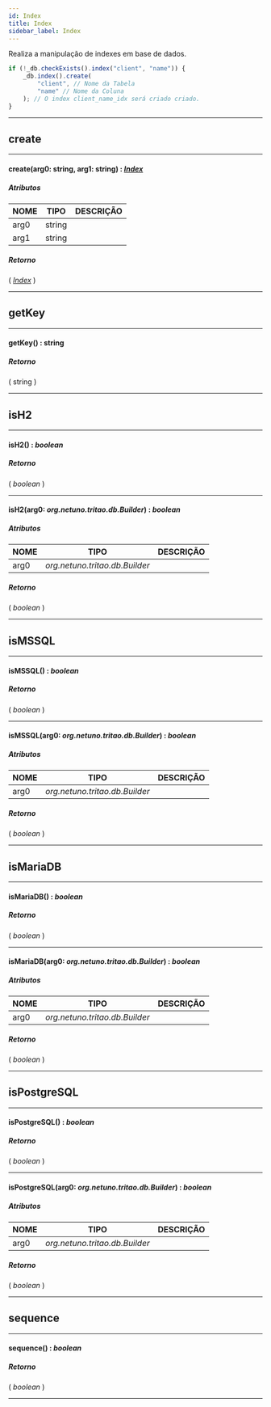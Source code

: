 ```yaml
---
id: Index
title: Index
sidebar_label: Index
---
```


Realiza a manipulação de indexes em base de dados.

```javascript
if (!_db.checkExists().index("client", "name")) {
    _db.index().create(
        "client", // Nome da Tabela
        "name" // Nome da Coluna
    ); // O index client_name_idx será criado criado.
}
```

---

## create

---

#### create(arg0: string, arg1: string) : _[Index](../../objects/Index)_
##### Atributos

| NOME | TIPO | DESCRIÇÃO |
|---|---|---|
| arg0 | string |   |
| arg1 | string |   |

##### Retorno

( _[Index](../../objects/Index)_ )


---

## getKey

---

#### getKey() : string
##### Retorno

( string )


---

## isH2

---

#### isH2() : _boolean_
##### Retorno

( _boolean_ )


---

#### isH2(arg0: _org.netuno.tritao.db.Builder_) : _boolean_
##### Atributos

| NOME | TIPO | DESCRIÇÃO |
|---|---|---|
| arg0 | _org.netuno.tritao.db.Builder_ |   |

##### Retorno

( _boolean_ )


---

## isMSSQL

---

#### isMSSQL() : _boolean_
##### Retorno

( _boolean_ )


---

#### isMSSQL(arg0: _org.netuno.tritao.db.Builder_) : _boolean_
##### Atributos

| NOME | TIPO | DESCRIÇÃO |
|---|---|---|
| arg0 | _org.netuno.tritao.db.Builder_ |   |

##### Retorno

( _boolean_ )


---

## isMariaDB

---

#### isMariaDB() : _boolean_
##### Retorno

( _boolean_ )


---

#### isMariaDB(arg0: _org.netuno.tritao.db.Builder_) : _boolean_
##### Atributos

| NOME | TIPO | DESCRIÇÃO |
|---|---|---|
| arg0 | _org.netuno.tritao.db.Builder_ |   |

##### Retorno

( _boolean_ )


---

## isPostgreSQL

---

#### isPostgreSQL() : _boolean_
##### Retorno

( _boolean_ )


---

#### isPostgreSQL(arg0: _org.netuno.tritao.db.Builder_) : _boolean_
##### Atributos

| NOME | TIPO | DESCRIÇÃO |
|---|---|---|
| arg0 | _org.netuno.tritao.db.Builder_ |   |

##### Retorno

( _boolean_ )


---

## sequence

---

#### sequence() : _boolean_
##### Retorno

( _boolean_ )


---

